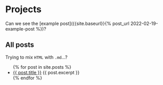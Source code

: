 # Projects

Can we see the [example post]({{site.baseurl}}{% post_url 2022-02-19-example-post %})?

## All posts
Trying to mix `HTML` with `.md`...?
<ul>
  {% for post in site.posts %}
    <li>
      <a href="{{site.baseurl}}{{ post.url }}">{{ post.title }}</a>
      {{ post.excerpt }}
    </li>
  {% endfor %}
</ul>